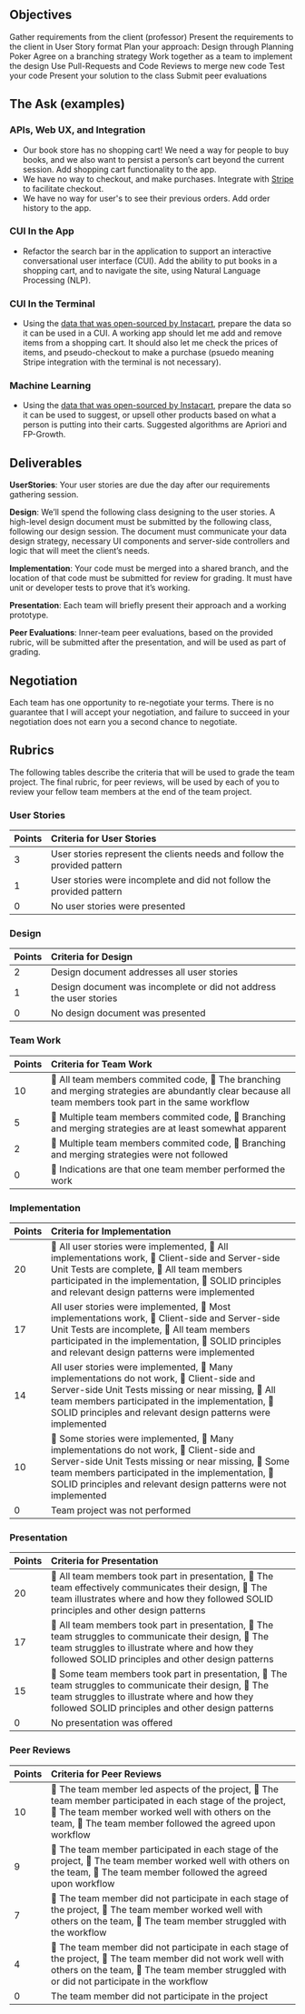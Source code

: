 ## Objectives
Gather requirements from the client (professor)
Present the requirements to the client in User Story format
Plan your approach: Design through Planning Poker
Agree on a branching strategy
Work together as a team to implement the design
Use Pull-Requests and Code Reviews to merge new code
Test your code
Present your solution to the class
Submit peer evaluations

## The Ask (examples)

### APIs, Web UX, and Integration

* Our book store has no shopping cart! We need a way for people to buy books, and we also want to persist a person’s cart beyond the current session. Add shopping cart functionality to the app.
* We have no way to checkout, and make purchases. Integrate with [Stripe](https://stripe.com/docs/api#intro) to facilitate checkout.
* We have no way for user's to see their previous orders. Add order history to the app.

### CUI In the App

* Refactor the search bar in the application to support an interactive conversational user interface (CUI). Add the ability to put books in a shopping cart, and to navigate the site, using Natural Language Processing (NLP).

### CUI In the Terminal

* Using the [data that was open-sourced by Instacart](https://tech.instacart.com/3-million-instacart-orders-open-sourced-d40d29ead6f2), prepare the data so it can be used in a CUI. A working app should let me add and remove items from a shopping cart. It should also let me check the prices of items, and pseudo-checkout to make a purchase (psuedo meaning Stripe integration with the terminal is not necessary).

### Machine Learning

* Using the [data that was open-sourced by Instacart](https://tech.instacart.com/3-million-instacart-orders-open-sourced-d40d29ead6f2), prepare the data so it can be used to suggest, or upsell other products based on what a person is putting into their carts. Suggested algorithms are Apriori and FP-Growth.

## Deliverables

**UserStories**: Your user stories are due the day after our requirements gathering session.

**Design**: We’ll spend the following class designing to the user stories. A high-level design document must be submitted by the following class, following our design session. The document must communicate your data design strategy, necessary UI components and server-side controllers and logic that will meet the client’s needs.

**Implementation**: Your code must be merged into a shared branch, and the location of that code must be submitted for review for grading. It must have unit or developer tests to prove that it’s working.

**Presentation**: Each team will briefly present their approach and a working prototype.

**Peer Evaluations**: Inner-team peer evaluations, based on the provided rubric, will be submitted after the presentation, and will be used as part of grading.

## Negotiation
Each team has one opportunity to re-negotiate your terms. There is no guarantee that I will accept your negotiation, and failure to succeed in your negotiation does not earn you a second chance to negotiate.

## Rubrics
The following tables describe the criteria that will be used to grade the team project. The final rubric, for peer reviews, will be used by each of you to review your fellow team members at the end of the team project.

### User Stories
| Points | Criteria for User Stories |
|:-------|:--------------------------|
|3 | User stories represent the clients needs and follow the provided pattern |
|1 | User stories were incomplete and did not follow the provided pattern |
|0 | No user stories were presented |

### Design
| Points | Criteria for Design |
|:-------|:--------------------|
| 2 | Design document addresses all user stories |
| 1 | Design document was incomplete or did not address the user stories |
| 0 | No design document was presented |

### Team Work
| Points | Criteria for Team Work |
|:-------|:-----------------------|
| 10 | :small_orange_diamond: All team members commited code, :small_orange_diamond: The branching and merging strategies are abundantly clear because all team members took part in the same workflow |
| 5 | :small_orange_diamond: Multiple team members commited code, :small_orange_diamond: Branching and merging strategies are at least somewhat apparent |
| 2 | :small_orange_diamond: Multiple team members commited code, :small_orange_diamond: Branching and merging strategies were not followed |
| 0 | :small_orange_diamond: Indications are that one team member performed the work |

### Implementation
| Points | Criteria for Implementation |
|:-------|:----------------------------|
| 20 | :small_orange_diamond: All user stories were implemented, :small_orange_diamond: All implementations work, :small_orange_diamond: Client-side and Server-side Unit Tests are complete, :small_orange_diamond: All team members participated in the implementation, :small_orange_diamond: SOLID principles and relevant design patterns were implemented |
| 17 | All user stories were implemented, :small_orange_diamond: Most implementations work, :small_orange_diamond: Client-side and Server-side Unit Tests are incomplete, :small_orange_diamond: All team members participated in the implementation, :small_orange_diamond: SOLID principles and relevant design patterns were implemented |
|14 | All user stories were implemented, :small_orange_diamond:  Many implementations do not work, :small_orange_diamond: Client-side and Server-side Unit Tests missing or near missing, :small_orange_diamond: All team members participated in the implementation, :small_orange_diamond: SOLID principles and relevant design patterns were implemented |
|10 | :small_orange_diamond: Some stories were implemented, :small_orange_diamond: Many implementations do not work, :small_orange_diamond: Client-side and Server-side Unit Tests missing or near missing, :small_orange_diamond: Some team members participated in the implementation, :small_orange_diamond: SOLID principles and relevant design patterns were not implemented |
|0 | Team project was not performed |

### Presentation
| Points | Criteria for Presentation |
|:-------|:--------------------------|
| 20 | :small_orange_diamond: All team members took part in presentation, :small_orange_diamond: The team effectively communicates their design, :small_orange_diamond: The team illustrates where and how they followed SOLID principles and other design patterns |
| 17 | :small_orange_diamond: All team members took part in presentation, :small_orange_diamond: The team struggles to communicate their design, :small_orange_diamond: The team struggles to illustrate where and how they followed SOLID principles and other design patterns |
| 15 | :small_orange_diamond: Some team members took part in presentation, :small_orange_diamond: The team struggles to communicate their design, :small_orange_diamond: The team struggles to illustrate where and how they followed SOLID principles and other design patterns |
| 0 | No presentation was offered |

### Peer Reviews
| Points | Criteria for Peer Reviews |
|:-------|:--------------------------|
| 10 | :small_orange_diamond: The team member led aspects of the project, :small_orange_diamond: The team member participated in each stage of the project, :small_orange_diamond: The team member worked well with others on the team, :small_orange_diamond: The team member followed the agreed upon workflow
| 9 | :small_orange_diamond: The team member participated in each stage of the project, :small_orange_diamond: The team member worked well with others on the team, :small_orange_diamond: The team member followed the agreed upon workflow |
| 7 | :small_orange_diamond: The team member did not participate in each stage of the project, :small_orange_diamond: The team member worked well with others on the team, :small_orange_diamond: The team member struggled with the workflow |
| 4 | :small_orange_diamond: The team member did not participate in each stage of the project, :small_orange_diamond: The team member did not work well with others on the team, :small_orange_diamond: The team member struggled with or did not participate in the workflow |
| 0 | The team member did not participate in the project |
